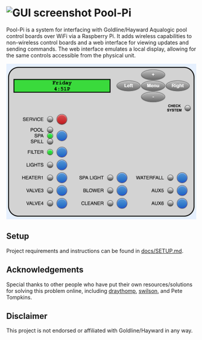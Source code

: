 # <img width="24" alt="GUI screenshot" src="/src/static/favicon.ico"> Pool-Pi

Pool-Pi is a system for interfacing with Goldline/Hayward Aqualogic pool control boards over WiFi via a Raspberry Pi. It adds wireless capabilities to non-wireless control boards and a web interface for viewing updates and sending commands. The web interface emulates a local display, allowing for the same controls accessible from the physical unit.

<img width="535" alt="GUI screenshot" src="/docs/media/gui.png">

<!-- TODO add video -->



## Setup
Project requirements and instructions can be found in [docs/SETUP.md](/docs/SETUP.md).

## Acknowledgements
Special thanks to other people who have put their own resources/solutions for solving this problem online, including [draythomp](http://www.desert-home.com/), [swilson](https://github.com/swilson/aqualogic), and Pete Tompkins.

## Disclaimer
This project is not endorsed or affiliated with Goldline/Hayward in any way.

